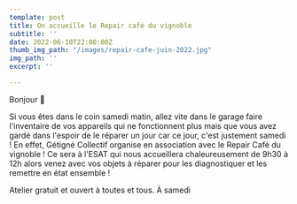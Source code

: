 ```yaml
---
template: post
title: On accueille le Repair café du vignoble
subtitle: ''
date: 2022-06-10T22:00:00Z
thumb_img_path: "/images/repair-cafe-juin-2022.jpg"
img_path: ''
excerpt: ''

---
```

Bonjour 👋

Si vous êtes dans le coin samedi matin, allez vite dans le garage faire l'inventaire de vos appareils qui ne fonctionnent plus mais que vous avez gardé dans l'espoir de le réparer un jour car ce jour, c'est justement samedi ! En effet, Gétigné Collectif organise en association avec le Repair Café du vignoble ! Ce sera à l'ESAT qui nous accueillera chaleureusement de 9h30 à 12h alors venez avec vos objets à réparer pour les diagnostiquer et les remettre en état ensemble !

Atelier gratuit et ouvert à toutes et tous.
À samedi